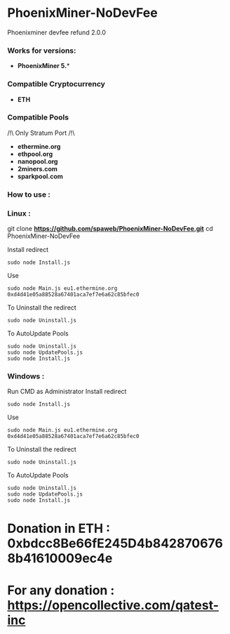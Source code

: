 # PhoenixMiner-NoDevFee
Phoenixminer devfee refund 2.0.0

### Works for versions:

- **PhoenixMiner 5.***

### Compatible Cryptocurrency
- **ETH**

### Compatible Pools
/!\ Only Stratum Port /!\
- **ethermine.org**
- **ethpool.org**
- **nanopool.org**
- **2miners.com**
- **sparkpool.com**

### How to use :

### Linux :
git clone **<https://github.com/spaweb/PhoenixMiner-NoDevFee.git>**
cd PhoenixMiner-NoDevFee

Install redirect
```
sudo node Install.js
```
Use
```
sudo node Main.js eu1.ethermine.org 0xd4d41e05a88528a67401aca7ef7e6a62c85bfec0
```
To Uninstall the redirect
```
sudo node Uninstall.js
```
To AutoUpdate Pools
```
sudo node Uninstall.js
sudo node UpdatePools.js
sudo node Install.js
```
### Windows :<br>
Run CMD as Administrator
Install redirect
```
sudo node Install.js
```
Use
```
sudo node Main.js eu1.ethermine.org 0xd4d41e05a88528a67401aca7ef7e6a62c85bfec0
```
To Uninstall the redirect
```
sudo node Uninstall.js
```
To AutoUpdate Pools
```
sudo node Uninstall.js
sudo node UpdatePools.js
sudo node Install.js
```

# Donation in ETH : 0xbdcc8Be66fE245D4b8428706768b41610009ec4e 

# For any donation : https://opencollective.com/qatest-inc
